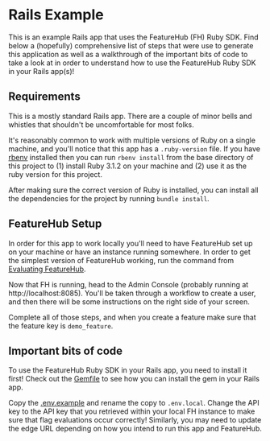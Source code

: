 # Rails Example

This is an example Rails app that uses the FeatureHub (FH) Ruby SDK. Find below a (hopefully) comprehensive list of steps
that were use to generate this application as well as a walkthrough of the important bits of code to take a look at in
order to understand how to use the FeatureHub Ruby SDK in your Rails app(s)!

## Requirements

This is a mostly standard Rails app. There are a couple of minor bells and whistles that shouldn't be uncomfortable for
most folks.

It's reasonably common to work with multiple versions of Ruby on a single machine, and you'll notice that this app has a
`.ruby-version` file. If you have [rbenv](https://github.com/rbenv/rbenv) installed then you can run `rbenv install`
from the base directory of this project to (1) install Ruby 3.1.2 on your machine and (2) use it as the ruby version for
this project.

After making sure the correct version of Ruby is installed, you can install all the dependencies for the project by
running `bundle install`.

## FeatureHub Setup

In order for this app to work locally you'll need to have FeatureHub set up on your machine or have an instance running somewhere.
In order to get the simplest version of FeatureHub working, run the command from [Evaluating FeatureHub](https://docs.featurehub.io/featurehub/latest/index.html#_evaluating_featurehub).

Now that FH is running, head to the Admin Console (probably running at http://localhost:8085). You'll be taken through a workflow to create a user, and then there will be some instructions on the right side of your screen.

Complete all of those steps, and when you create a feature make sure that the feature key is `demo_feature`.

## Important bits of code

To use the FeatureHub Ruby SDK in your Rails app, you need to install it first! Check out the [Gemfile](Gemfile#L7) to
see how you can install the gem in your Rails app.

Copy the [.env.example](examples/rails_example/.env.example) and rename the copy to `.env.local`. Change the API key to 
the API key that you retrieved within your local FH instance to make sure that flag evaluations occur correctly! Similarly,
you may need to update the edge URL depending on how you intend to run this app and FeatureHub.
